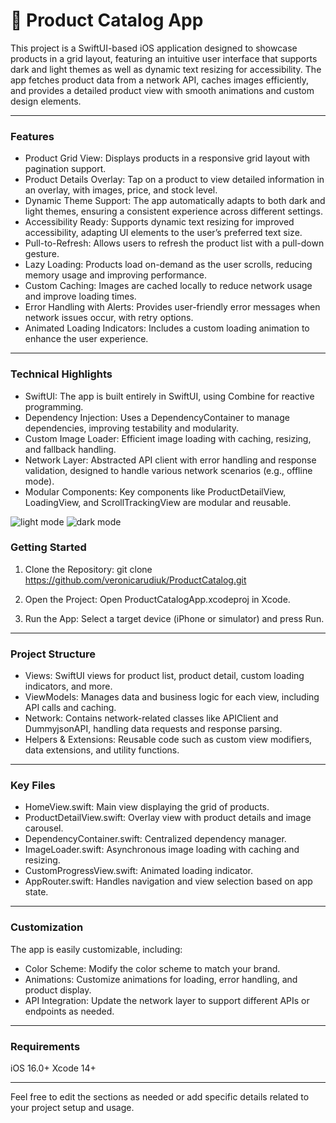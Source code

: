 # 🛒 Product Catalog App

This project is a SwiftUI-based iOS application designed to showcase products in a grid layout, featuring an intuitive user interface that supports dark and light themes as well as dynamic text resizing for accessibility. The app fetches product data from a network API, caches images efficiently, and provides a detailed product view with smooth animations and custom design elements.

___

### Features

*  Product Grid View: Displays products in a responsive grid layout with pagination support.
* Product Details Overlay: Tap on a product to view detailed information in an overlay, with images, price, and stock level.
* Dynamic Theme Support: The app automatically adapts to both dark and light themes, ensuring a consistent experience across different settings.
* Accessibility Ready: Supports dynamic text resizing for improved accessibility, adapting UI elements to the user’s preferred text size.
* Pull-to-Refresh: Allows users to refresh the product list with a pull-down gesture.
* Lazy Loading: Products load on-demand as the user scrolls, reducing memory usage and improving performance.
* Custom Caching: Images are cached locally to reduce network usage and improve loading times.
* Error Handling with Alerts: Provides user-friendly error messages when network issues occur, with retry options.
* Animated Loading Indicators: Includes a custom loading animation to enhance the user experience.
 
___

### Technical Highlights

* SwiftUI: The app is built entirely in SwiftUI, using Combine for reactive programming.
* Dependency Injection: Uses a DependencyContainer to manage dependencies, improving testability and modularity.
* Custom Image Loader: Efficient image loading with caching, resizing, and fallback handling.
* Network Layer: Abstracted API client with error handling and response validation, designed to handle various network scenarios (e.g., offline mode).
* Modular Components: Key components like ProductDetailView, LoadingView, and ScrollTrackingView are modular and reusable.

![light mode](https://github.com/user-attachments/assets/9fc3c449-02f8-48e4-a4b7-7e26a99b0515)
![dark mode](https://github.com/user-attachments/assets/bcf69f28-e0f2-48c5-aed5-74dabf5fae54)

### Getting Started

1.	Clone the Repository:
git clone https://github.com/veronicarudiuk/ProductCatalog.git 

2.	Open the Project:
Open ProductCatalogApp.xcodeproj in Xcode.

3.	Run the App:
Select a target device (iPhone or simulator) and press Run.

___

### Project Structure

* Views: SwiftUI views for product list, product detail, custom loading indicators, and more.
* ViewModels: Manages data and business logic for each view, including API calls and caching.
* Network: Contains network-related classes like APIClient and DummyjsonAPI, handling data requests and response parsing.
* Helpers & Extensions: Reusable code such as custom view modifiers, data extensions, and utility functions.

___

### Key Files

* HomeView.swift: Main view displaying the grid of products.
* ProductDetailView.swift: Overlay view with product details and image carousel.
* DependencyContainer.swift: Centralized dependency manager.
* ImageLoader.swift: Asynchronous image loading with caching and resizing.
* CustomProgressView.swift: Animated loading indicator.
* AppRouter.swift: Handles navigation and view selection based on app state.

___

### Customization

The app is easily customizable, including:

* Color Scheme: Modify the color scheme to match your brand.
* Animations: Customize animations for loading, error handling, and product display.
* API Integration: Update the network layer to support different APIs or endpoints as needed.

___

### Requirements

iOS 16.0+
Xcode 14+

___

Feel free to edit the sections as needed or add specific details related to your project setup and usage.
